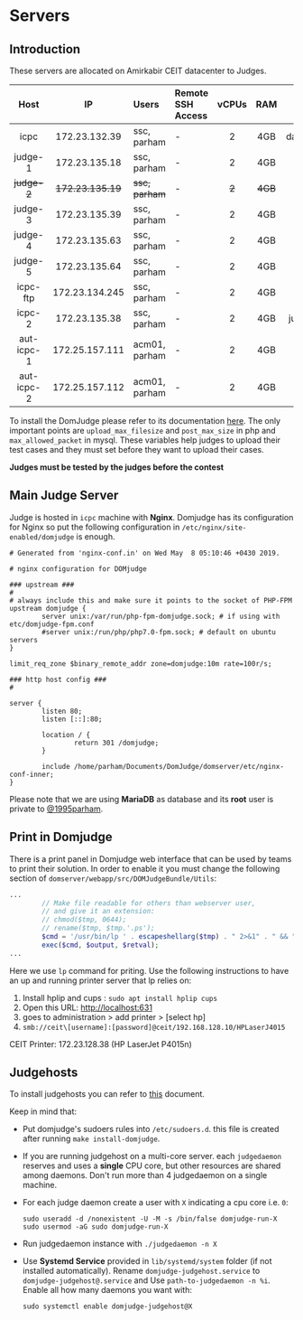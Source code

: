 # Servers

## Introduction

These servers are allocated on Amirkabir CEIT datacenter to Judges.

|    Host     |        IP         | Users           | Remote SSH Access | vCPUs |   RAM   |          URL          |
| :---------: | :---------------: | :-------------- | :---------------- | :---: | :-----: | :-------------------: |
|    icpc     |   172.23.132.39   | ssc, parham     | -                 |   2   |   4GB   | daavar.ceit.aut.ac.ir |
|   judge-1   |   172.23.135.18   | ssc, parham     | -                 |   2   |   4GB   |           -           |
| ~~judge-2~~ | ~~172.23.135.19~~ | ~~ssc, parham~~ | -                 | ~~2~~ | ~~4GB~~ |           -           |
|   judge-3   |   172.23.135.39   | ssc, parham     | -                 |   2   |   4GB   |           -           |
|   judge-4   |   172.23.135.63   | ssc, parham     | -                 |   2   |   4GB   |           -           |
|   judge-5   |   172.23.135.64   | ssc, parham     | -                 |   2   |   4GB   |           -           |
|  icpc-ftp   |  172.23.134.245   | ssc, parham     | -                 |   2   |   4GB   |           -           |
|   icpc-2    |   172.23.135.38   | ssc, parham     | -                 |   2   |   4GB   | judge.ceit.aut.ac.ir  |
| aut-icpc-1  |  172.25.157.111   | acm01, parham   | -                 |   2   |   4GB   |           -           |
| aut-icpc-2  |  172.25.157.112   | acm01, parham   | -                 |   2   |   4GB   |           -           |

To install the DomJudge please refer to its documentation [here](https://www.domjudge.org/).
The only important points are `upload_max_filesize` and `post_max_size` in php and `max_allowed_packet` in mysql.
These variables help judges to upload their test cases and they must set before they want to upload their cases.

**Judges must be tested by the judges before the contest**

## Main Judge Server

Judge is hosted in `icpc` machine with **Nginx**. Domjudge has its configuration for Nginx so
put the following configuration in `/etc/nginx/site-enabled/domjudge` is enough.

```
# Generated from 'nginx-conf.in' on Wed May  8 05:10:46 +0430 2019.

# nginx configuration for DOMjudge

### upstream ###
#
# always include this and make sure it points to the socket of PHP-FPM
upstream domjudge {
        server unix:/var/run/php-fpm-domjudge.sock; # if using with etc/domjudge-fpm.conf
        #server unix:/run/php/php7.0-fpm.sock; # default on ubuntu servers
}

limit_req_zone $binary_remote_addr zone=domjudge:10m rate=100r/s;

### http host config ###
#

server {
        listen 80;
        listen [::]:80;

        location / {
                return 301 /domjudge;
        }

        include /home/parham/Documents/DomJudge/domserver/etc/nginx-conf-inner;
}
```

Please note that we are using **MariaDB** as database and its **root** user is private to [@1995parham](https://github.com/1995parham).

## Print in Domjudge

There is a print panel in Domjudge web interface that can be used by teams to print their solution.
In order to enable it you must change the following section of `domserver/webapp/src/DOMJudgeBundle/Utils`:

```php
...
        // Make file readable for others than webserver user,
        // and give it an extension:
        // chmod($tmp, 0644);
        // rename($tmp, $tmp.'.ps');
        $cmd = '/usr/bin/lp ' . escapeshellarg($tmp) . " 2>&1" . " && " . "rm " . escapeshellarg($tmp);
        exec($cmd, $output, $retval);
...
```

Here we use `lp` command for priting. Use the following instructions to have an up and running printer server that lp relies on:

1. Install hplip and cups : `sudo apt install hplip cups`
2. Open this URL: [http://localhost:631](http://localhost:631)
3. goes to administration > add printer > [select hp]
4. `smb://ceit\[username]:[password]@ceit/192.168.128.10/HPLaserJ4015`

CEIT Printer: 172.23.128.38 (HP LaserJet P4015n)

## Judgehosts

To install judgehosts you can refer to [this](https://www.domjudge.org/docs/manual/master/install-judgehost.html) document.

Keep in mind that:

- Put domjudge's sudoers rules into `/etc/sudoers.d`. this file is created after running `make install-domjudge`.

- If you are running judgehost on a multi-core server. each `judgedaemon` reserves and uses a **single** CPU core, but other resources are shared among daemons. Don't run more than 4 judgedaemon on a single machine.

- For each judge daemon create a user with `X` indicating a cpu core i.e. `0`:

  ```shell
  sudo useradd -d /nonexistent -U -M -s /bin/false domjudge-run-X
  sudo usermod -aG sudo domjudge-run-X
  ```

- Run judgedaemon instance with `./judgedaemon -n X`

- Use **Systemd Service** provided in `lib/systemd/system` folder (if not installed automatically). Rename `domjudge-judgehost.service` to `domjudge-judgehost@.service` and Use `path-to-judgedaemon -n %i`.
  Enable all how many daemons you want with:

  ```shell
  sudo systemctl enable domjudge-judgehost@X
  ```

